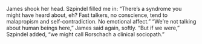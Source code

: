 James shook her head. Szpindel filled me in: “There’s a syndrome you might have heard about, eh? Fast talkers, no conscience, tend to malapropism and self-contradiction. No emotional affect.” “We’re not talking about human beings here,” James said again, softly. “But if we were,” Szpindel added, “we might call Rorschach a clinical sociopath.”